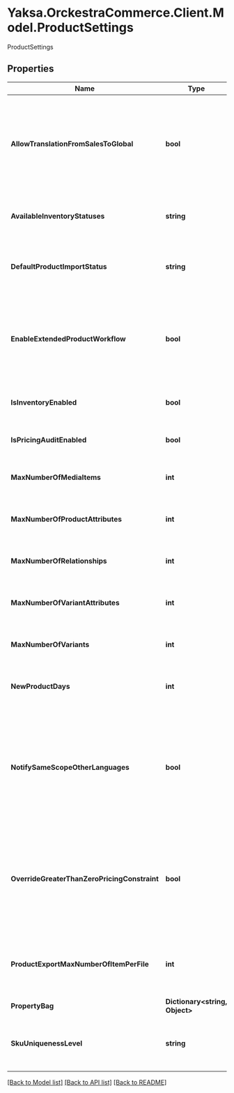 # Yaksa.OrckestraCommerce.Client.Model.ProductSettings
ProductSettings

## Properties

Name | Type | Description | Notes
------------ | ------------- | ------------- | -------------
**AllowTranslationFromSalesToGlobal** | **bool** | whether or not the changes to multilingual attributes in a sales scope should be copied over to the Global scope. | [optional] 
**AvailableInventoryStatuses** | **string** | the list of inventory statuses available to search. | [optional] 
**DefaultProductImportStatus** | **string** | Specify what will be the Active value for the products imported. | [optional] 
**EnableExtendedProductWorkflow** | **bool** | a value indicating whether the product workflow is simple (false) or with composer (true). | [optional] 
**IsInventoryEnabled** | **bool** | Determine if the inventory is enabled | [optional] 
**IsPricingAuditEnabled** | **bool** | the changes made to an price will be audited | [optional] 
**MaxNumberOfMediaItems** | **int** | the maximum number of media items | [optional] 
**MaxNumberOfProductAttributes** | **int** | the maximum number of product attributes | [optional] 
**MaxNumberOfRelationships** | **int** | the maximum number of relationships | [optional] 
**MaxNumberOfVariantAttributes** | **int** | the maximum number of variant attributes. | [optional] 
**MaxNumberOfVariants** | **int** | the maximum number of variants | [optional] 
**NewProductDays** | **int** | the number of days the product stays in the New count. | [optional] 
**NotifySameScopeOtherLanguages** | **bool** | Whether or not to create notifications (for changes in system culture)  to all other languages of the same scope as the changes. | [optional] 
**OverrideGreaterThanZeroPricingConstraint** | **bool** | System setting to allow overriding the default behavior of not allowing any product with regular prices to be saved at 0 pricing. | [optional] 
**ProductExportMaxNumberOfItemPerFile** | **int** | the maximum number of product in a file for the product export. | [optional] 
**PropertyBag** | **Dictionary&lt;string, Object&gt;** |  | [optional] 
**SkuUniquenessLevel** | **string** | Specifies the product and variant sku uniqueness level. | [optional] 

[[Back to Model list]](../README.md#documentation-for-models) [[Back to API list]](../README.md#documentation-for-api-endpoints) [[Back to README]](../README.md)

